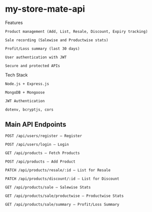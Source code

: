 # my-store-mate-api
 Features

    Product management (Add, List, Resale, Discount, Expiry tracking)

    Sale recording (Salewise and Productwise stats)

    Profit/Loss summary (last 30 days)

    User authentication with JWT

    Secure and protected APIs

 Tech Stack

    Node.js + Express.js

    MongoDB + Mongoose

    JWT Authentication

    dotenv, bcryptjs, cors
## Main API Endpoints

    POST /api/users/register — Register

    POST /api/users/login — Login

    GET /api/products — Fetch Products

    POST /api/products — Add Product

    PATCH /api/products/resale/:id — List for Resale

    PATCH /api/products/discount/:id — List for Discount

    GET /api/products/sale — Salewise Stats

    GET /api/products/sale/productwise — Productwise Stats

    GET /api/products/sale/summary — Profit/Loss Summary
